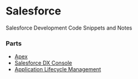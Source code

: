 # Salesforce
Salesforce Development Code Snippets and Notes

### Parts
- [Apex](Apex.md)
- [Salesforce DX Console](SFDX.md)
- [Application Lifecycle Management](ALM.md)
